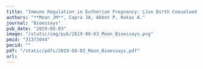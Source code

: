 ```yaml
---
title: "Immune Regulation in Eutherian Pregnancy: Live Birth Coevolved with Novel Immune Genes and Gene Regulation"
authors: "**Moon JM**, Capra JA, Abbot P, Rokas A."
journal: "Bioessays"
pub_date: "2019-08-03"
image: "/static/img/pub/2019-08-03_Moon_Bioessays.png"
pmid: "31373044"
pmcid: ""
pdf: "/static/pdfs/2019-08-03_Moon_Bioessays.pdf"
url: 
---
```

